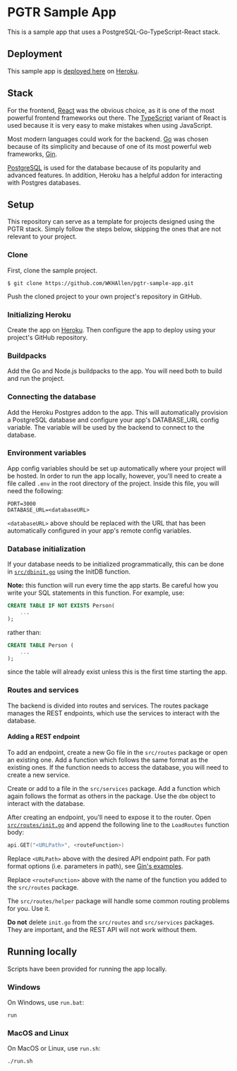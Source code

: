 # PGTR Sample App

This is a sample app that uses a PostgreSQL-Go-TypeScript-React stack.

## Deployment

This sample app is [deployed here](https://pgtr.herokuapp.com/) on [Heroku](https://heroku.com/).

## Stack

For the frontend, [React](https://reactjs.org/) was the obvious choice, as it is one of the most powerful frontend frameworks out there. The [TypeScript](https://www.typescriptlang.org/) variant of React is used because it is very easy to make mistakes when using JavaScript.

Most modern languages could work for the backend. [Go](https://golang.org/) was chosen because of its simplicity and because of one of its most powerful web frameworks, [Gin](https://github.com/gin-gonic/gin). 

[PostgreSQL](https://www.postgresql.org/) is used for the database because of its popularity and advanced features. In addition, Heroku has a helpful addon for interacting with Postgres databases.

## Setup

This repository can serve as a template for projects designed using the PGTR stack. Simply follow the steps below, skipping the ones that are not relevant to your project.

### Clone

First, clone the sample project.

```console
$ git clone https://github.com/WKHAllen/pgtr-sample-app.git
```

Push the cloned project to your own project's repository in GitHub.

### Initializing Heroku

Create the app on [Heroku](https://heroku.com). Then configure the app to deploy using your project's GitHub repository.

### Buildpacks

Add the Go and Node.js buildpacks to the app. You will need both to build and run the project.

### Connecting the database

Add the Heroku Postgres addon to the app. This will automatically provision a PostgreSQL database and configure your app's DATABASE_URL config variable. The variable will be used by the backend to connect to the database.

### Environment variables

App config variables should be set up automatically where your project will be hosted. In order to run the app locally, however, you'll need to create a file called `.env` in the root directory of the project. Inside this file, you will need the following:

```
PORT=3000
DATABASE_URL=<databaseURL>
```

`<databaseURL>` above should be replaced with the URL that has been automatically configured in your app's remote config variables.

### Database initialization

If your database needs to be initialized programmatically, this can be done in [`src/dbinit.go`](src/dbinit.go) using the InitDB function.

**Note:** this function will run every time the app starts. Be careful how you write your SQL statements in this function. For example, use:

```sql
CREATE TABLE IF NOT EXISTS Person(
    ...
);
```

rather than:

```sql
CREATE TABLE Person (
    ...
);
```

since the table will already exist unless this is the first time starting the app.

### Routes and services

The backend is divided into routes and services. The routes package manages the REST endpoints, which use the services to interact with the database.

#### Adding a REST endpoint

To add an endpoint, create a new Go file in the `src/routes` package or open an existing one. Add a function which follows the same format as the existing ones. If the function needs to access the database, you will need to create a new service.

Create or add to a file in the `src/services` package. Add a function which again follows the format as others in the package. Use the `dbm` object to interact with the database.

After creating an endpoint, you'll need to expose it to the router. Open [`src/routes/init.go`](src/routes/init.go) and append the following line to the `LoadRoutes` function body:

```go
api.GET("<URLPath>", <routeFunction>)
```

Replace `<URLPath>` above with the desired API endpoint path. For path format options (i.e. parameters in path), see [Gin's examples](https://github.com/gin-gonic/gin#api-examples).

Replace `<routeFunction>` above with the name of the function you added to the `src/routes` package.  

The `src/routes/helper` package will handle some common routing problems for you. Use it.

**Do not** delete `init.go` from the `src/routes` and `src/services` packages. They are important, and the REST API will not work without them.

## Running locally

Scripts have been provided for running the app locally.

### Windows

On Windows, use `run.bat`:

```console
run
```

### MacOS and Linux

On MacOS or Linux, use `run.sh`:

```console
./run.sh
```
